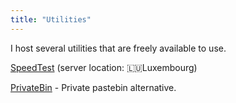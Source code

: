 ```yaml
---
title: "Utilities"
---
```

I host several utilities that are freely available to use.

[SpeedTest](https://speed.sethmb.xyz) (server location: 🇱🇺Luxembourg)

[PrivateBin](https://paste.sethmb.xyz/) - Private pastebin alternative.
